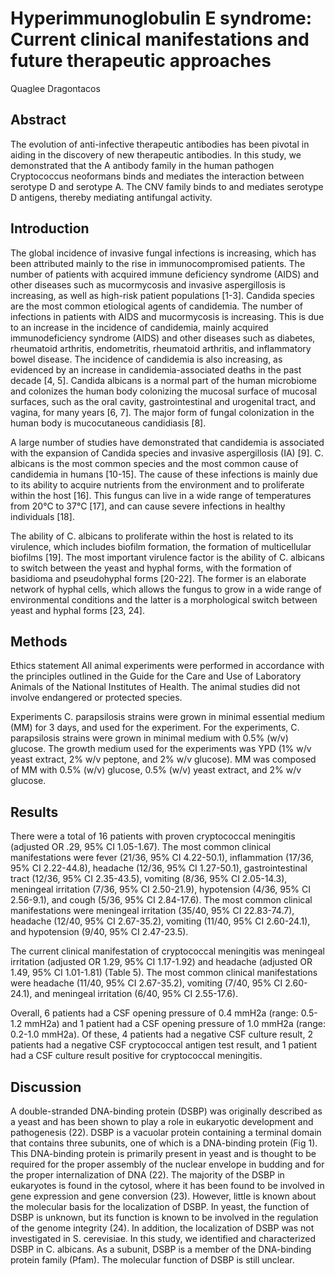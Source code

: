 # Hyperimmunoglobulin E syndrome: Current clinical manifestations and future therapeutic approaches
Quaglee Dragontacos


## Abstract
The evolution of anti-infective therapeutic antibodies has been pivotal in aiding in the discovery of new therapeutic antibodies. In this study, we demonstrated that the A antibody family in the human pathogen Cryptococcus neoformans binds and mediates the interaction between serotype D and serotype A. The CNV family binds to and mediates serotype D antigens, thereby mediating antifungal activity.


## Introduction
The global incidence of invasive fungal infections is increasing, which has been attributed mainly to the rise in immunocompromised patients. The number of patients with acquired immune deficiency syndrome (AIDS) and other diseases such as mucormycosis and invasive aspergillosis is increasing, as well as high-risk patient populations [1-3]. Candida species are the most common etiological agents of candidemia. The number of infections in patients with AIDS and mucormycosis is increasing. This is due to an increase in the incidence of candidemia, mainly acquired immunodeficiency syndrome (AIDS) and other diseases such as diabetes, rheumatoid arthritis, endometritis, rheumatoid arthritis, and inflammatory bowel disease. The incidence of candidemia is also increasing, as evidenced by an increase in candidemia-associated deaths in the past decade [4, 5]. Candida albicans is a normal part of the human microbiome and colonizes the human body colonizing the mucosal surface of mucosal surfaces, such as the oral cavity, gastrointestinal and urogenital tract, and vagina, for many years [6, 7]. The major form of fungal colonization in the human body is mucocutaneous candidiasis [8].

A large number of studies have demonstrated that candidemia is associated with the expansion of Candida species and invasive aspergillosis (IA) [9]. C. albicans is the most common species and the most common cause of candidemia in humans [10-15]. The cause of these infections is mainly due to its ability to acquire nutrients from the environment and to proliferate within the host [16]. This fungus can live in a wide range of temperatures from 20°C to 37°C [17], and can cause severe infections in healthy individuals [18].

The ability of C. albicans to proliferate within the host is related to its virulence, which includes biofilm formation, the formation of multicellular biofilms [19]. The most important virulence factor is the ability of C. albicans to switch between the yeast and hyphal forms, with the formation of basidioma and pseudohyphal forms [20-22]. The former is an elaborate network of hyphal cells, which allows the fungus to grow in a wide range of environmental conditions and the latter is a morphological switch between yeast and hyphal forms [23, 24].


## Methods
Ethics statement
All animal experiments were performed in accordance with the principles outlined in the Guide for the Care and Use of Laboratory Animals of the National Institutes of Health. The animal studies did not involve endangered or protected species.

Experiments
C. parapsilosis strains were grown in minimal essential medium (MM) for 3 days, and used for the experiment. For the experiments, C. parapsilosis strains were grown in minimal medium with 0.5% (w/v) glucose. The growth medium used for the experiments was YPD (1% w/v yeast extract, 2% w/v peptone, and 2% w/v glucose). MM was composed of MM with 0.5% (w/v) glucose, 0.5% (w/v) yeast extract, and 2% w/v glucose.


## Results
There were a total of 16 patients with proven cryptococcal meningitis (adjusted OR .29, 95% CI 1.05-1.67). The most common clinical manifestations were fever (21/36, 95% CI 4.22-50.1), inflammation (17/36, 95% CI 2.22-44.8), headache (12/36, 95% CI 1.27-50.1), gastrointestinal tract (12/36, 95% CI 2.35-43.5), vomiting (8/36, 95% CI 2.05-14.3), meningeal irritation (7/36, 95% CI 2.50-21.9), hypotension (4/36, 95% CI 2.56-9.1), and cough (5/36, 95% CI 2.84-17.6). The most common clinical manifestations were meningeal irritation (35/40, 95% CI 22.83-74.7), headache (12/40, 95% CI 2.67-35.2), vomiting (11/40, 95% CI 2.60-24.1), and hypotension (9/40, 95% CI 2.47-23.5).

The current clinical manifestation of cryptococcal meningitis was meningeal irritation (adjusted OR 1.29, 95% CI 1.17-1.92) and headache (adjusted OR 1.49, 95% CI 1.01-1.81) (Table 5). The most common clinical manifestations were headache (11/40, 95% CI 2.67-35.2), vomiting (7/40, 95% CI 2.60-24.1), and meningeal irritation (6/40, 95% CI 2.55-17.6).

Overall, 6 patients had a CSF opening pressure of 0.4 mmH2a (range: 0.5-1.2 mmH2a) and 1 patient had a CSF opening pressure of 1.0 mmH2a (range: 0.2-1.0 mmH2a). Of these, 4 patients had a negative CSF culture result, 2 patients had a negative CSF cryptococcal antigen test result, and 1 patient had a CSF culture result positive for cryptococcal meningitis.


## Discussion
A double-stranded DNA-binding protein (DSBP) was originally described as a yeast and has been shown to play a role in eukaryotic development and pathogenesis (22). DSBP is a vacuolar protein containing a terminal domain that contains three subunits, one of which is a DNA-binding protein (Fig 1). This DNA-binding protein is primarily present in yeast and is thought to be required for the proper assembly of the nuclear envelope in budding and for the proper internalization of DNA (22). The majority of the DSBP in eukaryotes is found in the cytosol, where it has been found to be involved in gene expression and gene conversion (23). However, little is known about the molecular basis for the localization of DSBP. In yeast, the function of DSBP is unknown, but its function is known to be involved in the regulation of the genome integrity (24). In addition, the localization of DSBP was not investigated in S. cerevisiae. In this study, we identified and characterized DSBP in C. albicans. As a subunit, DSBP is a member of the DNA-binding protein family (Pfam). The molecular function of DSBP is still unclear.
